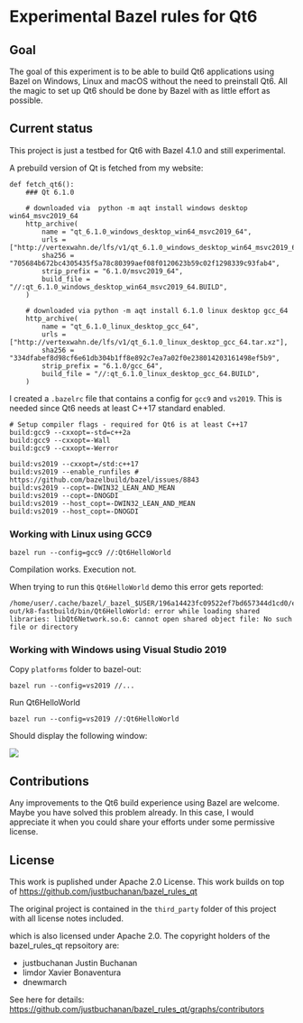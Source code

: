 # Experimental Bazel rules for Qt6

## Goal 

The goal of this experiment is to be able to build Qt6 applications using Bazel on Windows, 
Linux and macOS without the need to preinstall Qt6. 
All the magic to set up Qt6 should be done by Bazel with as little effort as possible.

## Current status

This project is just a testbed for Qt6 with Bazel 4.1.0 and still experimental.

A prebuild version of Qt is fetched from my website:

    def fetch_qt6():
        ### Qt 6.1.0

        # downloaded via  python -m aqt install windows desktop win64_msvc2019_64
        http_archive(
            name = "qt_6.1.0_windows_desktop_win64_msvc2019_64",
            urls = ["http://vertexwahn.de/lfs/v1/qt_6.1.0_windows_desktop_win64_msvc2019_64.zip"],
            sha256 = "705684b672bc4305435f5a78c80399aef08f0120623b59c02f1298339c93fab4",
            strip_prefix = "6.1.0/msvc2019_64",
            build_file = "//:qt_6.1.0_windows_desktop_win64_msvc2019_64.BUILD",
        )

        # downloaded via python -m aqt install 6.1.0 linux desktop gcc_64
        http_archive(
            name = "qt_6.1.0_linux_desktop_gcc_64",
            urls = ["http://vertexwahn.de/lfs/v1/qt_6.1.0_linux_desktop_gcc_64.tar.xz"],
            sha256 = "334dfabef8d98cf6e61db304b1ff8e892c7ea7a02f0e238014203161498ef5b9",
            strip_prefix = "6.1.0/gcc_64",
            build_file = "//:qt_6.1.0_linux_desktop_gcc_64.BUILD",
        )

I created a `.bazelrc` file that contains a config for `gcc9` and `vs2019`. This is needed since Qt6 needs at least C++17 standard enabled.

    # Setup compiler flags - required for Qt6 is at least C++17
    build:gcc9 --cxxopt=-std=c++2a
    build:gcc9 --cxxopt=-Wall
    build:gcc9 --cxxopt=-Werror

    build:vs2019 --cxxopt=/std:c++17
    build:vs2019 --enable_runfiles # https://github.com/bazelbuild/bazel/issues/8843
    build:vs2019 --copt=-DWIN32_LEAN_AND_MEAN
    build:vs2019 --copt=-DNOGDI
    build:vs2019 --host_copt=-DWIN32_LEAN_AND_MEAN
    build:vs2019 --host_copt=-DNOGDI

### Working with Linux using GCC9

    bazel run --config=gcc9 //:Qt6HelloWorld

Compilation works. Execution not.

When trying to run this `Qt6HelloWorld` demo this error gets reported:

    /home/user/.cache/bazel/_bazel_$USER/196a14423fc09522ef7bd657344d1cd0/execroot/Qt6Testbed/bazel-out/k8-fastbuild/bin/Qt6HelloWorld: error while loading shared libraries: libQt6Network.so.6: cannot open shared object file: No such file or directory

### Working with Windows using Visual Studio 2019

Copy `platforms` folder to bazel-out:

    bazel run --config=vs2019 //...

Run Qt6HelloWorld

    bazel run --config=vs2019 //:Qt6HelloWorld

Should display the following window:

![](window.png)

## Contributions

Any improvements to the Qt6 build experience using Bazel are welcome. 
Maybe you have solved this problem already. 
In this case, 
I would appreciate it when you could share your efforts under some permissive license.

## License

This work is puplished under Apache 2.0 License.
This work builds on top of https://github.com/justbuchanan/bazel_rules_qt

The original project is contained in the `third_party` folder of this project with all license notes included.

which is also licensed under Apache 2.0.
The copyright holders of the bazel_rules_qt repsoitory are:
- justbuchanan Justin Buchanan
- limdor Xavier Bonaventura
- dnewmarch

See here for details: https://github.com/justbuchanan/bazel_rules_qt/graphs/contributors